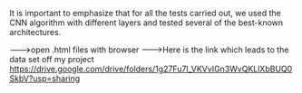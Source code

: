 It is important to emphasize that for all the tests carried out, we used the CNN algorithm with different layers and tested several of the best-known architectures.

--->open .html files with browser
--->Here is the link which leads to the data set off my project https://drive.google.com/drive/folders/1g27Fu7l_VKVvIGn3WvQKLlXbBUQ0SkbV?usp=sharing

